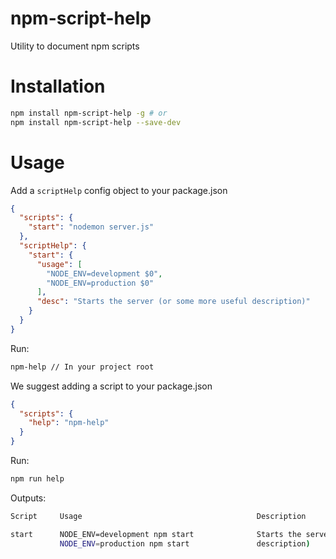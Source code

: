 # npm-script-help
Utility to document npm scripts

# Installation

```bash
npm install npm-script-help -g # or
npm install npm-script-help --save-dev
```

# Usage

Add a `scriptHelp` config object to your package.json

```json
{
  "scripts": {
    "start": "nodemon server.js"
  },
  "scriptHelp": {
    "start": {
      "usage": [
        "NODE_ENV=development $0",
        "NODE_ENV=production $0"
      ],
      "desc": "Starts the server (or some more useful description)"
    }
  }
}
```

Run:

```bash
npm-help // In your project root
```

We suggest adding a script to your package.json

```json
{
  "scripts": {
    "help": "npm-help"
  }
}
```

Run:

```bash
npm run help
```

Outputs:

```bash
Script     Usage                                       Description

start      NODE_ENV=development npm start              Starts the server (or some more useful
           NODE_ENV=production npm start               description)
```
